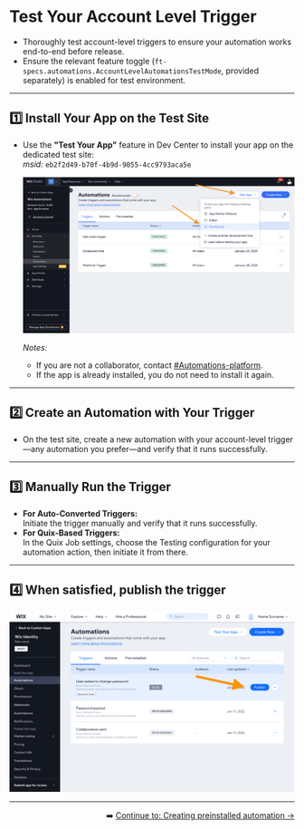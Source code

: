 # Test Your Account Level Trigger
- Thoroughly test account-level triggers to ensure your automation works end-to-end before release.
- Ensure the relevant feature toggle (`ft-specs.automations.AccountLevelAutomationsTestMode`, provided separately) is enabled for test environment.

---

## 1️⃣ Install Your App on the Test Site

- Use the **"Test Your App"** feature in Dev Center to install your app on the dedicated test site:  
  *msid:* `eb2f2d49-b70f-4b9d-9055-4cc9793aca5e`
  
  ![Install App for test](https://github.com/Pickman123/Private-Projects/blob/main/docs%20images/Install%20app%20for%20test.png?raw=true)

  *Notes:*
  - If you are not a collaborator, contact [#Automations-platform](https://wix.slack.com/archives/C7F2DUC1Y).
  - If the app is already installed, you do not need to install it again.

---

## 2️⃣ Create an Automation with Your Trigger

- On the test site, create a new automation with your account-level trigger—any automation you prefer—and verify that it runs successfully.

---

## 3️⃣ Manually Run the Trigger

- **For Auto-Converted Triggers:**  
  Initiate the trigger manually and verify that it runs successfully. 
- **For Quix-Based Triggers:**  
 In the Quix Job settings, choose the Testing configuration for your automation action, then initiate it from there.

---

## 4️⃣ When satisfied, publish the trigger

  ![Publish Trigger Example](https://github.com/Pickman123/Private-Projects/blob/main/docs%20images/Publish%20account%20level%20emails.png?raw=true)

---

<div align="right">

➡️ [Continue to: Creating preinstalled automation → ](https://github.com/Pickman123/Private-Projects/blob/main/Wix%20Official%20Notifications%20(internal%20docs)/Account-Level%20Automation%20Implementation/Preinstalleds/PreInstalled%20Automation.md)

</div>
